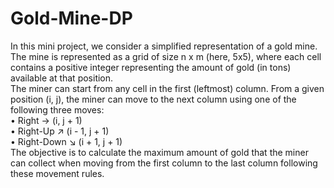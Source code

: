 # Gold-Mine-DP
In this mini project, we consider a simplified representation of a gold mine. The mine is represented as a grid of size n x m (here, 5x5), where each cell contains a positive integer representing the amount of gold (in tons) available at that position. <br>
The miner can start from any cell in the first (leftmost) column. From a given position (i, j), the miner can move to the next column using one of the following three moves:<br>
•	Right → (i, j + 1)<br>
•	Right-Up ↗ (i - 1, j + 1)<br>
•	Right-Down ↘ (i + 1, j + 1)<br>
The objective is to calculate the maximum amount of gold that the miner can collect when moving from the first column to the last column following these movement rules.
